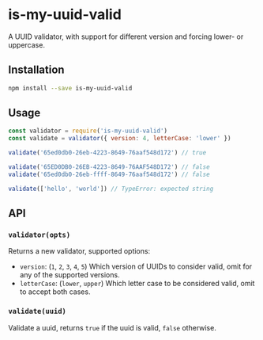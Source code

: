 # is-my-uuid-valid

A UUID validator, with support for different version and forcing lower- or
uppercase.

## Installation

```sh
npm install --save is-my-uuid-valid
```

## Usage

```javascript
const validator = require('is-my-uuid-valid')
const validate = validator({ version: 4, letterCase: 'lower' })

validate('65ed0db0-26eb-4223-8649-76aaf548d172') // true

validate('65ED0DB0-26EB-4223-8649-76AAF548D172') // false
validate('65ed0db0-26eb-ffff-8649-76aaf548d172') // false

validate(['hello', 'world']) // TypeError: expected string
```

## API

### `validator(opts)`

Returns a new validator, supported options:

- `version`: (`1`, `2`, `3`, `4`, `5`) Which version of UUIDs to consider valid, omit for any of the supported versions.
- `letterCase`: (`lower`, `upper`) Which letter case to be considered valid, omit to accept both cases.

### `validate(uuid)`

Validate a uuid, returns `true` if the uuid is valid, `false` otherwise.
